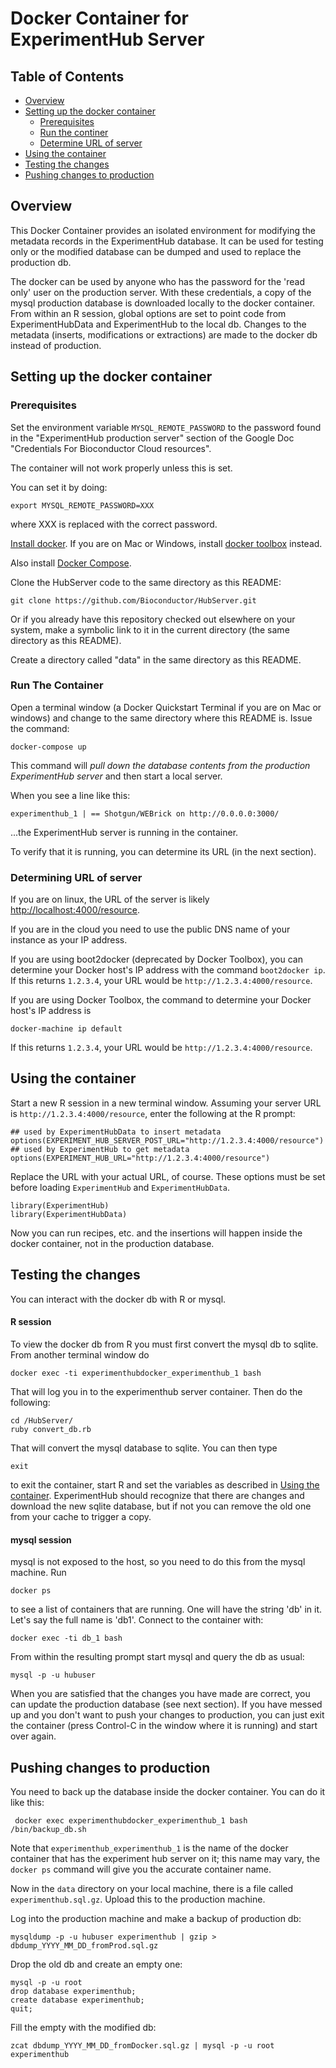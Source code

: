 # Docker Container for ExperimentHub Server

## Table of Contents

- [Overview](#overview)
- [Setting up the docker container](#setup)
	- [Prerequisites](#prerequisites)
    - [Run the continer](#run)
	- [Determine URL of server](#url)
- [Using the container](#use)
- [Testing the changes](#test)
- [Pushing changes to production](#push)

## Overview

This Docker Container provides an isolated environment for modifying the
metadata records in the ExperimentHub database. It can be used for testing only
or the modified database can be dumped and used to replace the production db.

The docker can be used by anyone who has the password for the 'read only' user
on the production server. With these credentials, a copy of the mysql
production database is downloaded locally to the docker container. From within
an R session, global options are set to point code from ExperimentHubData and
ExperimentHub to the local db. Changes to the metadata (inserts, modifications
or extractions) are made to the docker db instead of production.


<a name="setup"></a>
## Setting up the docker container

<a name="prerequisites"></a>
### Prerequisites

Set the environment variable `MYSQL_REMOTE_PASSWORD` to the password found in
the "ExperimentHub production server" section of the Google Doc "Credentials
For Bioconductor Cloud resources".

The container will not work properly unless this is set.

You can set it by doing:

    export MYSQL_REMOTE_PASSWORD=XXX

where XXX is replaced with the correct password.

[Install docker](https://docs.docker.com/installation/).
If you are on Mac or Windows,
install [docker toolbox](https://www.docker.com/toolbox)
instead.

Also install [Docker Compose](https://docs.docker.com/compose/install/).

Clone the HubServer code to the same directory as this README:

    git clone https://github.com/Bioconductor/HubServer.git

Or if you already have this repository checked out elsewhere
on your system, make a symbolic link to it in the current directory
(the same directory as this README).

Create a directory called "data" in the same directory as
this README.

<a name="run"></a>
### Run The Container

Open a terminal window (a Docker Quickstart Terminal if
you are on Mac or windows) and change to the same
directory where this README is. Issue the command:

    docker-compose up

This command will *pull down the database contents
from the production ExperimentHub server* and then
start a local server.

When you see a line like this:

    experimenthub_1 | == Shotgun/WEBrick on http://0.0.0.0:3000/

...the ExperimentHub server is running in the container.

To verify that it is running, you can determine its URL
(in the next section).

<a name="url"></a>
### Determining URL of server

If you are on linux, the URL of the server is likely
[http://localhost:4000/resource](http://localhost:4000/resource).

If you are in the cloud you need to use the public DNS name of your instance
as your IP address.

If you are using boot2docker (deprecated by Docker Toolbox),
you can determine your Docker host's IP address with the command
`boot2docker ip`. If this returns `1.2.3.4`, your URL
would be `http://1.2.3.4:4000/resource`. 

If you are using Docker Toolbox, the command to determine
your Docker host's IP address is 

    docker-machine ip default

If this returns `1.2.3.4`, your URL would be
`http://1.2.3.4:4000/resource`.

<a name="use"></a>
## Using the container

Start a new R session in a new terminal window.  Assuming your server URL is
`http://1.2.3.4:4000/resource`, enter the following at the R prompt:

    ## used by ExperimentHubData to insert metadata
    options(EXPERIMENT_HUB_SERVER_POST_URL="http://1.2.3.4:4000/resource")
    ## used by ExperimentHub to get metadata
    options(EXPERIMENT_HUB_URL="http://1.2.3.4:4000/resource")

Replace the URL with your actual URL, of course. These options must be set 
before loading `ExperimentHub` and `ExperimentHubData`.

	library(ExperimentHub)
	library(ExperimentHubData)

Now you can run recipes, etc. and the insertions will happen inside the docker
container, not in the production database.

<a name="test"></a>
## Testing the changes

You can interact with the docker db with R or mysql.

#### R session

To view the docker db from R you must first convert the mysql db to sqlite. From another terminal window do

	docker exec -ti experimenthubdocker_experimenthub_1 bash

That will log you in to the experimenthub server container. Then do the following:

	cd /HubServer/
	ruby convert_db.rb 

That will convert the mysql database to sqlite. You can then type

	exit
	
to exit the container, start R and set the variables as described in [Using the container](#use). ExperimentHub should recognize that there are changes and download the new sqlite database, but if not you can remove the old one from your cache to trigger a copy.

#### mysql session

mysql is not exposed to the host, so you need to do this from the mysql machine. Run

	docker ps
	
to see a list of containers that are running. One will have the string 'db' in it. Let's say the full name is 'db1'. Connect to the container with:

	docker exec -ti db_1 bash

From within the resulting prompt start mysql and query the db as usual:

	mysql -p -u hubuser
	
When you are satisfied that the changes you have made are 
correct, you can update the production database (see next
section). If you have messed up and you don't want to
push your changes to production, you can just exit
the container (press Control-C in the window where it is
running) and start over again.

<a name="push"></a>
## Pushing changes to production

You need to back up the database inside the docker 
container. You can do it like this:

     docker exec experimenthubdocker_experimenthub_1 bash /bin/backup_db.sh

Note that `experimenthub_experimenthub_1` is the name of the
docker container that has the experiment hub server on it; this
name may vary, the `docker ps` command will give you the
accurate container name.

Now in the `data` directory on your local machine, 
there is a file called `experimenthub.sql.gz`. Upload this to the production machine.

Log into the production machine and make a backup of production db:

    mysqldump -p -u hubuser experimenthub | gzip > dbdump_YYYY_MM_DD_fromProd.sql.gz

Drop the old db and create an empty one:

    mysql -p -u root
    drop database experimenthub;
    create database experimenthub;
    quit;

Fill the empty with the modified db:

    zcat dbdump_YYYY_MM_DD_fromDocker.sql.gz | mysql -p -u root experimenthub

